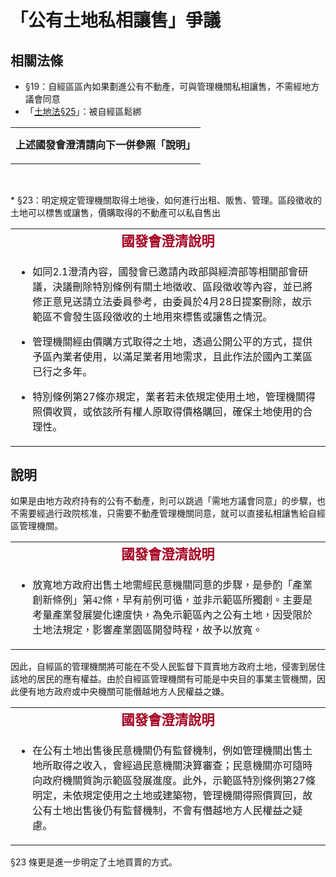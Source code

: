 # 「公有土地私相讓售」爭議

## 相關法條

* §19：自經區區內如果劃進公有不動產，可與管理機關私相讓售，不需經地方議會同意
* 「[土地法§25](http://bit.ly/1rjqe0A)」：被自經區鬆綁
<table border="0">
<tbody>
<tr>
<td>
<p style="line-height: 14pt;"><strong><span style="font-size: 12pt; line-height: 14pt;">上述國發會澄清請向下一併參照「說明」</span><strong></p>
</td>
</tr>
</tbody>
</table>
<p>&nbsp;</p>
* §23：明定規定管理機關取得土地後，如何進行出租、販售、管理。區段徵收的土地可以標售或讓售，價購取得的不動產可以私自售出
<table border="0">
<tbody>
<tr>
<td style="text-align: center;"><strong><span style="font-size: 16pt; font-family: 微軟正黑體, sans-serif; font-style: normal; font-variant: normal; line-height: normal; color: #a50021;" lang="ZH-TW">國發會澄清說明</span></strong></td>
</tr>
<tr>
<td>
<ul>
<li>
<p>如同2.1澄清內容，國發會已邀請內政部與經濟部等相關部會研議，決議刪除特別條例有關土地徵收、區段徵收等內容，並已將修正意見送請立法委員參考，由委員於4月28日提案刪除，故示範區不會發生區段徵收的土地用來標售或讓售之情況。</p>
</li>
<li>
<p>管理機關經由價購方式取得之土地，透過公開公平的方式，提供予區內業者使用，以滿足業者用地需求，且此作法於國內工業區已行之多年。</p>
</li>
<li>
<p>特別條例第27條亦規定，業者若未依規定使用土地，管理機關得照價收買，或依該所有權人原取得價格購回，確保土地使用的合理性。</p>
</li>
</ul>
</td>
</tr>
</tbody>
</table>

## 說明

如果是由地方政府持有的公有不動產，則可以跳過「需地方議會同意」的步驟，也不需要經過行政院核准，只需要不動產管理機關同意，就可以直接私相讓售給自經區管理機關。
<table border="0">
<tbody>
<tr>
<td style="text-align: center;"><strong style="text-align: center;"><span style="font-size: 16pt; font-family: 微軟正黑體, sans-serif; color: #a50021;" lang="ZH-TW">國發會澄清說明</span></strong></td>
</tr>
<tr>
<td>
<ul>
<li><span style="font-size: 12pt; font-family: 新細明體;"><span lang="ZH-TW">放寬地方政府出售土地需經民意機關同意的步驟，是參酌「產業創新條例」第42條，早有前例可循，並非示範區所獨創。主要是考量產業發展變化速度快，為免示範區內之公有土地，因受限於土地法規定，影響產業園區開發時程，故予以放寬。</span></span></li>
</ul>
</td>
</tr>
</tbody>
</table>
因此，自經區的管理機關將可能在不受人民監督下買賣地方政府土地，侵害到居住該地的居民的應有權益。由於自經區管理機關有可能是中央目的事業主管機關，因此便有地方政府或中央機關可能僭越地方人民權益之嫌。
<table border="0">
<tbody>
<tr>
<td style="text-align: center;"><strong><span style="font-size: 16pt; font-family: 微軟正黑體, sans-serif; color: #a50021;" lang="ZH-TW">國發會澄清說明</span></strong></td>
</tr>
<tr>
<td>
<ul>
<li>在公有土地出售後民意機關仍有監督機制，例如管理機關出售土地所取得之收入，會經過民意機關決算審查；民意機關亦可隨時向政府機關質詢示範區發展進度。此外，示範區特別條例第27條明定，未依規定使用之土地或建築物，管理機關得照價買回，故公有土地出售後仍有監督機制，不會有僭越地方人民權益之疑慮。</li>
</ul>
</td>
</tr>
</tbody>
</table>
§23 條更是進一步明定了土地買賣的方式。
